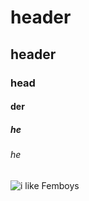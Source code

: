 # header
## header
### head
#### der
##### he
###### he

![i like Femboys](https://cdn.donmai.us/sample/12/01/__aether_genshin_impact_drawn_by_raramuda_0101__sample-12018150dfef533932076055bb234910.jpg)
